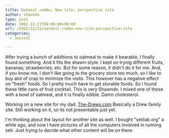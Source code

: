 ```yaml
---
title: Oatmeal combo; New site; perspective site
author: shawndo
type: post
date: 2002-12-21T00:00:00+00:00
url: /2002/12/21/oatmeal-combo-new-site-perspective-site
categories:
  - Journal

---
```

After trying a bunch of additions to oatmeal to make it bearable, I finally found something. And it fits the shawn-style. I kept on trynig different fruits, bananas, strawberries, etc. But for some reason, it didn't do it for me. And, if you know me, I don't like going to the grocery store too much, so I like to buy alot of crap to minimize the visits. This however has a negative effect on "fresh" foods. So I pretty much have to get storable foods. So I found these little cans of fruit cocktail. This is very Shawndo. I mixed one of these with a bowl of oatmeal, and it is finally edible. Damn cholesterol.  
  
Working on a new site for my dad. [The-Drews.com][1] Basically a Drew family site. Still working on it, so its not presentable just yet.  
  
I'm thinking about the layout for another site as well. I bought "setilab.org" a while ago, and now I have pictures of all the computers involved in running seti. Just trying to decide what other content will be on there.

 [1]: http://www.the-drews.com